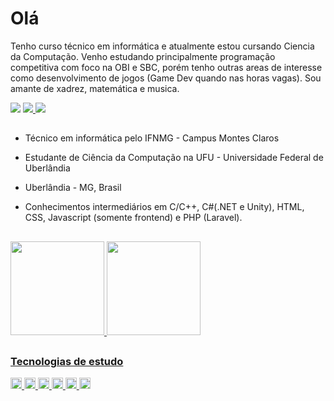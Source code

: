 <!--
**NotRiemannCousin/NotRiemannCousin** is a ✨ _special_ ✨ repository because its `README.md` (this file) appears on your GitHub profile.

Here are some ideas to get you started:

- 🔭 I’m currently working on ...
- 🌱 I’m currently learning ...
- 👯 I’m looking to collaborate on ...
- 🤔 I’m looking for help with ...
- 💬 Ask me about ...
- 📫 How to reach me: ...
- 😄 Pronouns: ...
- ⚡ Fun fact: ...
-->
# Olá

Tenho curso técnico em informática e atualmente estou cursando Ciencia da Computação. Venho estudando principalmente programação competitiva com foco na OBI e SBC, porém tenho outras areas de interesse como desenvolvimento de jogos (Game Dev quando nas horas vagas). Sou amante de xadrez, matemática e musica.


<img src="https://img1.picmix.com/output/stamp/normal/8/8/4/3/1773488_a4076.gif">

<a href="https://www.linkedin.com/in/marcelo-henrique-2327b423a/">
  <img src="https://img.shields.io/badge/LinkedIn-0077B5?style=for-the-badge&logo=linkedin&logoColor=white">
</a>
<a
href="https://youtube.com/@dioitadori">
<img src="https://img.shields.io/badge/Youtube-E62712?style=for-the-badge&logo=YouTube&logoColor=white">
</a>

##

- Técnico em informática pelo IFNMG - Campus Montes Claros

- Estudante de Ciência da Computação na UFU - Universidade Federal de Uberlândia

- Uberlândia - MG, Brasil

- Conhecimentos intermediários em C/C++, C#(.NET e Unity), HTML, CSS, Javascript (somente frontend) e PHP (Laravel).

##

<div>
<a href="https://github.com/NotRiemannCousin?tab=repositories">
<img height="150cm" src="https://github-readme-stats.vercel.app/api?username=NotRiemannCousin&show_icons=true&border_radius=30&theme=radical">


<img height="150cm" src="https://github-readme-stats.vercel.app/api/top-langs/?username=NotRiemannCousin&border_radius=20&theme=radical">
</div>

##
### Tecnologias de estudo
<div>

<img height="18cm" src="https://img.shields.io/badge/C%2B%2B-00599C?style=for-the-badge&logo=c%2B%2B&logoColor=white">
<img height="18cm" src="https://img.shields.io/badge/C%23-239120?style=for-the-badge&logo=c-sharp&logoColor=white">
<img height="18cm" src="https://img.shields.io/badge/Unity-100000?style=for-the-badge&logo=unity&logoColor=white">
<img height="18cm" src="https://img.shields.io/badge/HTML5-E34F26?style=for-the-badge&logo=html5&logoColor=white">
<img height="18cm" src="https://img.shields.io/badge/CSS-239120?&style=for-the-badge&logo=css3&logoColor=white">
<img height="18cm" src="https://img.shields.io/badge/JavaScript-F7DF1E?style=for-the-badge&logo=javascript&logoColor=black">

</div>
